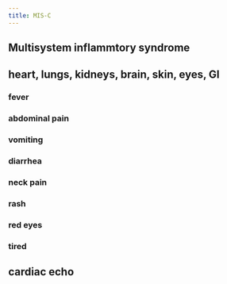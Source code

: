 ```yaml
---
title: MIS-C
---
```


## Multisystem inflammtory syndrome
## heart, lungs, kidneys, brain, skin, eyes, GI
### fever
### abdominal pain
### vomiting
### diarrhea
### neck pain
### rash
### red eyes
### tired
## cardiac echo
##

